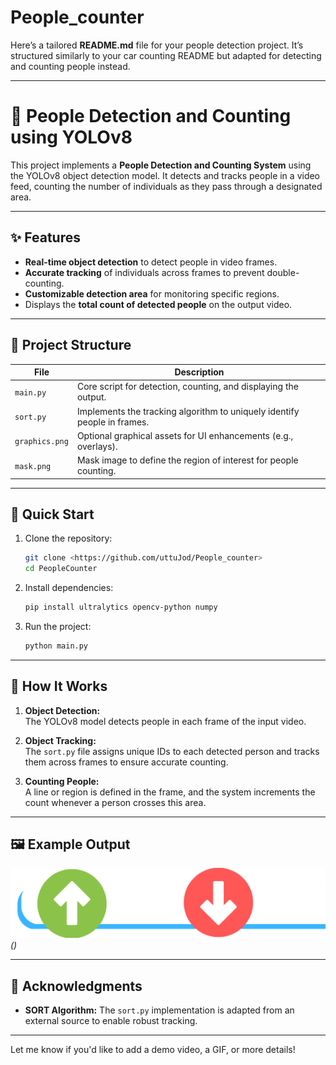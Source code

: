 # People_counter
Here’s a tailored **README.md** file for your people detection project. It’s structured similarly to your car counting README but adapted for detecting and counting people instead.

---

# 🧍 People Detection and Counting using YOLOv8

This project implements a **People Detection and Counting System** using the YOLOv8 object detection model. It detects and tracks people in a video feed, counting the number of individuals as they pass through a designated area.

---

## ✨ Features

- **Real-time object detection** to detect people in video frames.
- **Accurate tracking** of individuals across frames to prevent double-counting.
- **Customizable detection area** for monitoring specific regions.
- Displays the **total count of detected people** on the output video.

---

## 📂 Project Structure

| File        | Description                                                              |
|-------------|--------------------------------------------------------------------------|
| `main.py`   | Core script for detection, counting, and displaying the output.          |
| `sort.py`   | Implements the tracking algorithm to uniquely identify people in frames. |
| `graphics.png` | Optional graphical assets for UI enhancements (e.g., overlays).        |
| `mask.png`  | Mask image to define the region of interest for people counting.         |

---

## 🚀 Quick Start

1. Clone the repository:
   ```bash
   git clone <https://github.com/uttuJod/People_counter>
   cd PeopleCounter
   ```

2. Install dependencies:
   ```bash
   pip install ultralytics opencv-python numpy
   ```

3. Run the project:
   ```bash
   python main.py
   ```

---

## 🎥 How It Works

1. **Object Detection:**  
   The YOLOv8 model detects people in each frame of the input video.

2. **Object Tracking:**  
   The `sort.py` file assigns unique IDs to each detected person and tracks them across frames to ensure accurate counting.

3. **Counting People:**  
   A line or region is defined in the frame, and the system increments the count whenever a person crosses this area.

---

## 🖼️ Example Output

![People Detection Example](graphics.png)  
*()*

---

## 🙏 Acknowledgments

- **SORT Algorithm:** The `sort.py` implementation is adapted from an external source to enable robust tracking.

---

Let me know if you'd like to add a demo video, a GIF, or more details!
